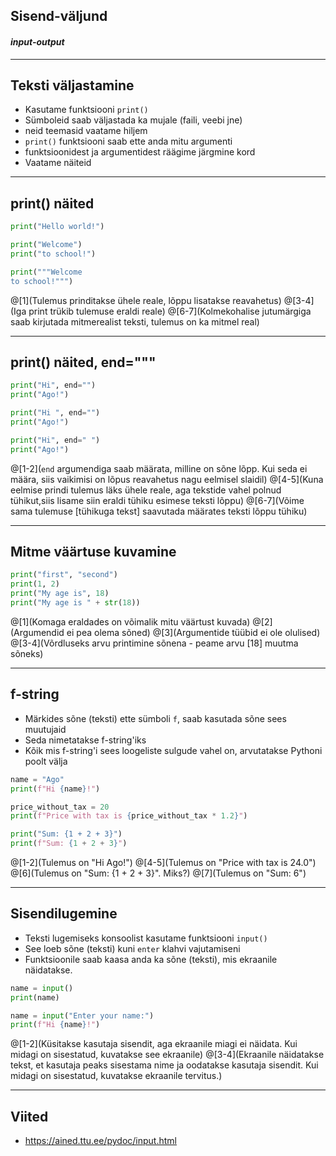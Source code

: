 ## Sisend-väljund
#### _input-output_

---


## Teksti väljastamine


- Kasutame funktsiooni ``print()``
- Sümboleid saab väljastada ka mujale (faili, veebi jne)
 - neid teemasid vaatame hiljem
- ``print()`` funktsiooni saab ette anda mitu argumenti
 - funktsioonidest ja argumentidest räägime järgmine kord
- Vaatame näiteid

---

## print() näited

```python
print("Hello world!")

print("Welcome")
print("to school!")

print("""Welcome
to school!""")
```

@[1](Tulemus prinditakse ühele reale, lõppu lisatakse reavahetus)
@[3-4](Iga print trükib tulemuse eraldi reale)
@[6-7](Kolmekohalise jutumärgiga saab kirjutada mitmerealist teksti, tulemus on ka mitmel real)

---

## print() näited, end="""

```python
print("Hi", end="")
print("Ago!")

print("Hi ", end="")
print("Ago!")

print("Hi", end=" ")
print("Ago!")
```
@[1-2](``end`` argumendiga saab määrata, milline on sõne lõpp. Kui seda ei määra, siis vaikimisi on lõpus reavahetus nagu eelmisel slaidil)
@[4-5](Kuna eelmise prindi tulemus läks ühele reale, aga tekstide vahel polnud tühikut,siis lisame siin eraldi tühiku esimese teksti lõppu)
@[6-7](Võime sama tulemuse [tühikuga tekst] saavutada määrates teksti lõppu tühiku)

---

## Mitme väärtuse kuvamine

```python
print("first", "second")
print(1, 2)
print("My age is", 18)
print("My age is " + str(18))
```
@[1](Komaga eraldades on võimalik mitu väärtust kuvada)
@[2](Argumendid ei pea olema sõned)
@[3](Argumentide tüübid ei ole olulised)
@[3-4](Võrdluseks arvu printimine sõnena - peame arvu [18] muutma sõneks)

---

## f-string

- Märkides sõne (teksti) ette sümboli ``f``, saab kasutada sõne sees muutujaid
 - Seda nimetatakse f-string'iks
- Kõik mis f-string'i sees loogeliste sulgude vahel on, arvutatakse Pythoni poolt välja

```python
name = "Ago"
print(f"Hi {name}!")

price_without_tax = 20
print(f"Price with tax is {price_without_tax * 1.2}")

print("Sum: {1 + 2 + 3}")
print(f"Sum: {1 + 2 + 3}")
```

@[1-2](Tulemus on "Hi Ago!")
@[4-5](Tulemus on "Price with tax is 24.0")
@[6](Tulemus on "Sum: {1 + 2 + 3}". Miks?)
@[7](Tulemus on "Sum: 6")

---

## Sisendilugemine

- Teksti lugemiseks konsoolist kasutame funktsiooni ``input()``
- See loeb sõne (teksti) kuni ``enter`` klahvi vajutamiseni
- Funktsioonile saab kaasa anda ka sõne (teksti), mis ekraanile näidatakse.

```python
name = input()
print(name)

name = input("Enter your name:")
print(f"Hi {name}!")
```

@[1-2](Küsitakse kasutaja sisendit, aga ekraanile miagi ei näidata. Kui midagi on sisestatud, kuvatakse see ekraanile)
@[3-4](Ekraanile näidatakse tekst, et kasutaja peaks sisestama nime ja oodatakse kasutaja sisendit. Kui midagi on sisestatud, kuvatakse ekraanile tervitus.)

---

## Viited

- https://ained.ttu.ee/pydoc/input.html
